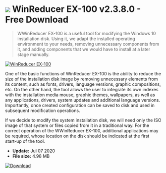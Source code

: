 # ![](https://cdn.softexe.net/static/icon/win.gif) WinReducer EX-100 v2.3.8.0 - Free Download

> WWinReducer EX-100 is a useful tool for modifying the Windows 10 installation disk. Using it, we adapt the installed operating environment to your needs, removing unnecessary components from it, and adding components that we would have to install at a later stage manually.

[![WinReducer EX-100](https:https://tse4.mm.bing.net/th?id=OIP.DcJjZ7U_-SZWiXB8R3fQuQHaEi&pid=Api)](https://softexe.net/win/system/system-tools/winreducer-ex-100:aRah.html)

One of the basic functions of WinReducer EX-100 is the ability to reduce the size of the installation disk image by removing unnecessary elements from its content, such as fonts, drivers, language versions, graphic compositions, etc. On the other hand, the tool allows the user to integrate its own indexes with the installation media mouse, graphic themes, wallpapers, as well as any applications, drivers, system updates and additional language versions. Importantly, once created configuration can be saved to disk and used in subsequent modification operations.
 
 If we decide to modify the system installation disk, we will need only the ISO image of that system or files copied from it in a traditional way. For the correct operation of the WWinReducer EX-100, additional applications may be required, whose location on the disk should be indicated at the first start-up of the tool.


- **Update:** Jul 07 2020
- **File size:** 4.98 MB

[![Download](https://cdn.softexe.net/static/img/download.png)](https://softexe.net/win/system/system-tools/winreducer-ex-100:aRah.html)

